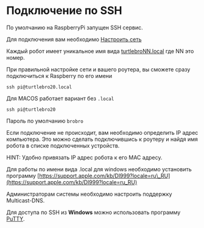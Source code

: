 # Подключение по SSH

По умолчанию на RaspberryPi запущен SSH сервис.

Для подключения вам необходимо [Настроить сеть](networking.md)

Каждый робот имеет уникальное имя вида [turtlebroNN.local](http://turtlebronn.local/) где NN это номер.

При правильной настройке сети и вашего роутера, вы сможете сразу подключиться к Raspberry по его имени

```text
ssh pi@turtlebro20.local
```

Для MACOS работает вариант без `.local`

```text
ssh pi@turtlebro20
```

Пароль по умолчанию `brobro`

Если подключение не происходит, вам необходимо определить IP адрес компьютера. Это можно сделать подключившись к роутеру и найдя имя робота в списке подключенных устройств.

HINT: Удобно привязать IP адрес робота к его MAC адресу.

Для работы по имени вида .local для windows необходимо установить программу [https://support.apple.com/kb/Dl999?locale=ru\_RU](https://support.apple.com/kb/Dl999?locale=ru_RU)

Администраторам системы необходимо настроить поддержку Multicast-DNS.

Для доступа по SSH из **Windows** можно использовать программу [PuTTY](https://www.chiark.greenend.org.uk/~sgtatham/putty/latest.html).

